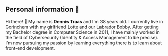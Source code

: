 ## Personal information :disguised_face:
Hi there! :wave:	My name is **Dennis Traas** and I'm 38 years old. I currently live in Gorinchem with my girlfriend Lotte and our Labrador Bobby. After getting my Bachelor degree in Computer Science in 2011, I have mainly worked in the field of Cybersecurity (Identity & Access Management to be precise). I'm now pursuing my passion by learning everything there is to learn about front-end development.

